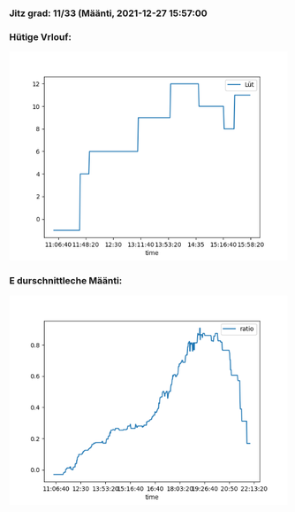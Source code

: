 ### Jitz grad: 11/33 (Määnti, 2021-12-27 15:57:00

### Hütige Vrlouf:
![Graph](Today.png)

### E durschnittleche Määnti:
![Graph](Määnti.png)